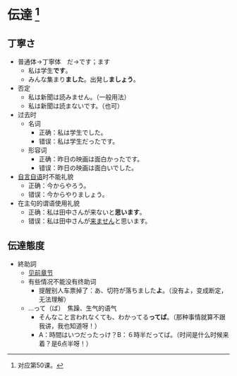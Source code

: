 # 伝達 [^title]

## 丁寧さ
- 普通体→丁寧体　だ→です；ます
  - 私は学生**です**。
  - みんな集まり**ました**。出発し**ましょう**。
- 否定
  - 私は新聞は読みません。（一般用法）
  - 私は新聞は読まないです。（也可）
- 过去时
  - 名词
    - 正确：私は学生でした。
    - 错误：私は学生だったです。
  - 形容词
    - 正确：昨日の映画は面白かったです。
    - 错误：昨日の映画は面白いでした。
- <u>自言自语</u>时不能礼貌
  - 正确：今からやろう。
  - 错误：今からやりましょう。
- 在主句的谓语使用礼貌
  - 正确：私は田中さんが来ないと**思います**。
  - 错误：私は田中さんが<u>来ません</u>と思います。
## 伝達態度
- 終助詞
  - [见前章节](./15-shuujoshi.md)
  - 有些情况不能没有终助词
    - 提醒别人车票掉了：あ、切符が落ちました**よ**。（没有よ，变成断定，无法理解）
  - ...って（ば）　焦躁、生气的语气
    - そんなこと言われなくても、わかってる**ってば**。（那种事情就算不跟我讲，我也知道呀！）
    - A：時間はいつだったっけ？B：６時半だってば。（时间是什么时候来着？是6点半呀！）


[^title]: 对应第50课。


